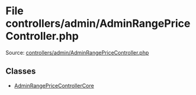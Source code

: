 File controllers/admin/AdminRangePriceController.php
=========
Source: [controllers/admin/AdminRangePriceController.php](https://github.com/PrestaShop/PrestaShop/blob/1.6.1.1/controllers/admin/AdminRangePriceController.php)


Classes
-------

* [AdminRangePriceControllerCore](class.AdminRangePriceControllerCore.md)


